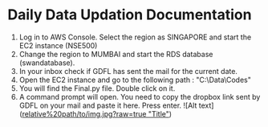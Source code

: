 # Daily Data Updation Documentation
1. Log in to AWS Console. Select the region as SINGAPORE and start the EC2 instance (NSE500) 
2. Change the region to MUMBAI and start the RDS database (swandatabase).
3. In your inbox check if GDFL has sent the mail for the current date.
4. Open the EC2 instance and go to the following path : "C:\Data\Codes"
5. You will find the Final.py file. Double click on it.
6. A command prompt will open. You need to copy the dropbox link sent by GDFL on your mail and paste it here. Press enter.
![Alt text]([relative%20path/to/img.jpg?raw=true "Title"](https://github.com/qodeinvestments/Swan-Documentation/blob/9479708190da785418bcdbc2b6a035e4d65344af/Database%20Maintenance/Daily%20Updation/Start.PNG))

